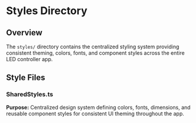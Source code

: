 # Styles Directory

## Overview
The `styles/` directory contains the centralized styling system providing consistent theming, colors, fonts, and component styles across the entire LED controller app.

## Style Files

### SharedStyles.ts
**Purpose:** Centralized design system defining colors, fonts, dimensions, and reusable component styles for consistent UI theming throughout the app.
